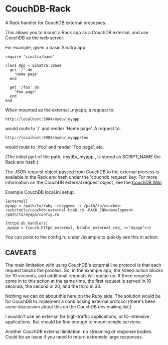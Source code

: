 CouchDB-Rack
============

A Rack handler for CouchDB external processes.

This allows you to mount a Rack app as a CouchDB external, and use CouchDB as the web server.

For example, given a basic Sinatra app:

    require 'sinatra/base'
    
    class App < Sinatra::Base
      get '/' do
        'Home page'
      end
      
      get '/foo' do
        'Foo page'
      end
    end


When mounted as the external _myapp, a request to:

    http://localhost:5984/mydb/_myapp

    
would route to '/' and render 'Home page'. A request to:

    http://localhost:5984/mydb/_myapp/foo

   
would route to '/foo' and render 'Foo page', etc.

(The initial part of the path, /mydb/_myapp , is stored as SCRIPT_NAME the Rack env hash.)

The JSON request object passed from CouchDB to the external process is available in the Rack env hash under the 'couchdb.request' key. For more information on the CouchDB external request object, see the [CouchDB Wiki](http://wiki.apache.org/couchdb/ExternalProcesses#JSON_Requests)

Example CouchDB local.ini setup:

    [external]
    myapp = /path/to/ruby -rubygems -s /path/to/couchdb-rack/tools/couchdb-external-hook.rb -RACK_ENV=development /path/to/myapp/config.ru

    [httpd_db_handlers]
    _myapp = {couch_httpd_external, handle_external_req, <<"myapp">>}
    
    
You can point to the config.ru under /example to quickly see this in action.


CAVEATS
-------

The main limitation with using CouchDB's external line protocol is that each request blocks the process. So, in the example app, the /sleep action blocks for 10 seconds, and additional requests will queue up. If three requests come in to this action at the same time, the first request is served in 10 seconds, the second in 20, and the third in 30.

Nothing we can do about this here on the Ruby side. The solution would be for CouchDB to implement a nonblocking external protocol (there's been some discussion about this on the CouchDB dev mailing list.)

I wouldn't use an external for high-traffic applications, or IO-intensive applications. But should be fine enough to mount simple services.

Another CouchDB external limitation: no streaming of response bodies. Could be an issue if you need to return extremely large responses.


